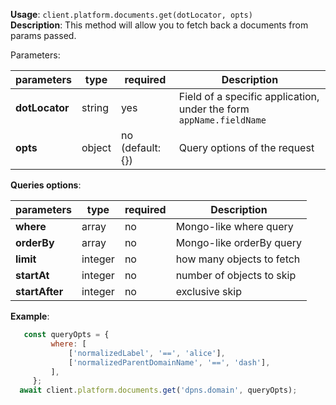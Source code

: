 **Usage**: `client.platform.documents.get(dotLocator, opts)`    
**Description**: This method will allow you to fetch back a documents from params passed. 

Parameters: 

| parameters        | type    | required            | Description                                                       |  
|-------------------|---------|------------------	| -----------------------------------------------------------------	|
| **dotLocator**    | string  | yes                 | Field of a specific application, under the form `appName.fieldName` |
| **opts**          | object  | no (default: {})    | Query options of the request |

**Queries options**:

| parameters        | type    | required            | Description                                                       |  
|-------------------|---------|------------------	| -----------------------------------------------------------------	|
| **where**         | array   | no                  | Mongo-like where query |
| **orderBy**       | array   | no                  | Mongo-like orderBy query |
| **limit**         | integer   | no                | how many objects to fetch |
| **startAt**       | integer   | no                | number of objects to skip |
| **startAfter**    | integer   | no                | exclusive skip |


**Example**: 
```js
   const queryOpts = {
         where: [
             ['normalizedLabel', '==', 'alice'],
             ['normalizedParentDomainName', '==', 'dash'],
         ],
     };
  await client.platform.documents.get('dpns.domain', queryOpts);
```
